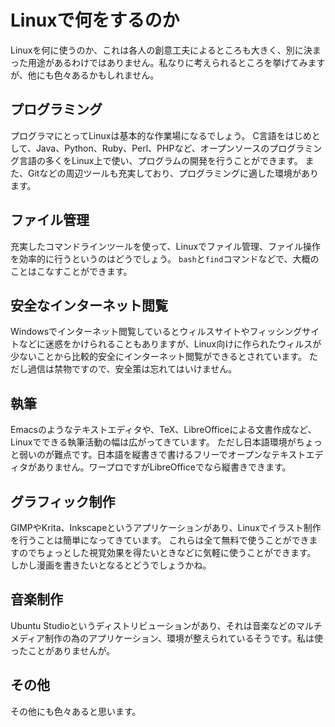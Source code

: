 # Linuxで何をするのか
Linuxを何に使うのか、これは各人の創意工夫によるところも大きく、別に決まった用途があるわけではありません。私なりに考えられるところを挙げてみますが、他にも色々あるかもしれません。
## プログラミング
プログラマにとってLinuxは基本的な作業場になるでしょう。
C言語をはじめとして、Java、Python、Ruby、Perl、PHPなど、オープンソースのプログラミング言語の多くをLinux上で使い、プログラムの開発を行うことができます。
また、Gitなどの周辺ツールも充実しており、プログラミングに適した環境があります。
## ファイル管理
充実したコマンドラインツールを使って、Linuxでファイル管理、ファイル操作を効率的に行うというのはどうでしょう。
`bash`と`find`コマンドなどで、大概のことはこなすことができます。
## 安全なインターネット閲覧
Windowsでインターネット閲覧しているとウィルスサイトやフィッシングサイトなどに迷惑をかけられることもありますが、Linux向けに作られたウィルスが少ないことから比較的安全にインターネット閲覧ができるとされています。
ただし過信は禁物ですので、安全策は忘れてはいけません。
## 執筆
Emacsのようなテキストエディタや、TeX、LibreOfficeによる文書作成など、Linuxでできる執筆活動の幅は広がってきています。
ただし日本語環境がちょっと弱いのが難点です。日本語を縦書きで書けるフリーでオープンなテキストエディタがありません。ワープロですがLibreOfficeでなら縦書きできます。
## グラフィック制作
GIMPやKrita、Inkscapeというアプリケーションがあり、Linuxでイラスト制作を行うことは簡単になってきています。
これらは全て無料で使うことができますのでちょっとした視覚効果を得たいときなどに気軽に使うことができます。
しかし漫画を書きたいとなるとどうでしょうかね。
## 音楽制作
Ubuntu Studioというディストリビューションがあり、それは音楽などのマルチメディア制作の為のアプリケーション、環境が整えられているそうです。私は使ったことがありませんが。
## その他
その他にも色々あると思います。
